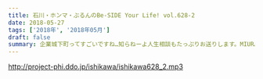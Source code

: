```yaml
---
title: 石川・ホンマ・ぶるんのBe-SIDE Your Life! vol.628-2
date: 2018-05-27
tags: ['2018年', '2018年05月']
draft: false
summary: 企業城下町ってすごいですね…知らねーよ人生相談もたっぷりお送りします。MIURA
---
```


http://project-phi.ddo.jp/ishikawa/ishikawa628_2.mp3
